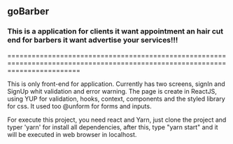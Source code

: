 ## goBarber


### This is a application for clients it want appointment an hair cut end for barbers it want advertise your services!!!

==============================================================================================================================

This is only front-end for application. Currently has two screens, signIn and SignUp whit validation and error warning.
The page is create in ReactJS, using YUP for validation, hooks, context, components and the styled library for css.
It used too @unform for forms and inputs.

For execute this project, you need react and Yarn, just clone the project and typer 'yarn' for install all dependencies, after this, type "yarn start" and it will be executed in web browser in localhost.
